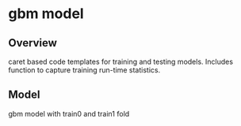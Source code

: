 gbm model
==================================================

## Overview
caret based code templates for training and testing models.  Includes function
to capture training run-time statistics.

## Model
gbm model with train0 and train1 fold 



